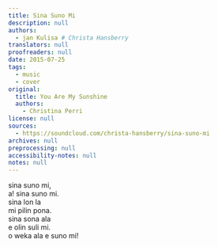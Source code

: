 ```yaml
---
title: Sina Suno Mi
description: null
authors:
  - jan Kulisa # Christa Hansberry 
translators: null
proofreaders: null
date: 2015-07-25
tags:
  - music
  - cover
original:
  title: You Are My Sunshine
  authors:
    - Christina Perri
license: null
sources:
  - https://soundcloud.com/christa-hansberry/sina-suno-mi
archives: null
preprocessing: null
accessibility-notes: null
notes: null
---
```


<!-- My translation of "You Are My Sunshine" into Toki Pona. Recorded for demonstration purposes; I don't have glamorous recording equipment!

Some have asked for the lyrics; here they are for reference: -->

sina suno mi,  \
a! sina suno mi.  \
sina lon la  \
mi pilin pona.  \
sina sona ala  \
e olin suli mi.  \
o weka ala e suno mi!
